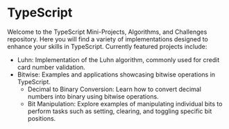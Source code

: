 # TypeScript
Welcome to the TypeScript Mini-Projects, Algorithms, and Challenges repository. Here you will find a variety of implementations designed to enhance your skills in TypeScript. Currently featured projects include:
- Luhn: Implementation of the Luhn algorithm, commonly used for credit card number validation.
- Bitwise: Examples and applications showcasing bitwise operations in TypeScript.
  - Decimal to Binary Conversion: Learn how to convert decimal numbers into binary using bitwise operations.
  - Bit Manipulation: Explore examples of manipulating individual bits to perform tasks such as setting, clearing, and toggling specific bit positions.
